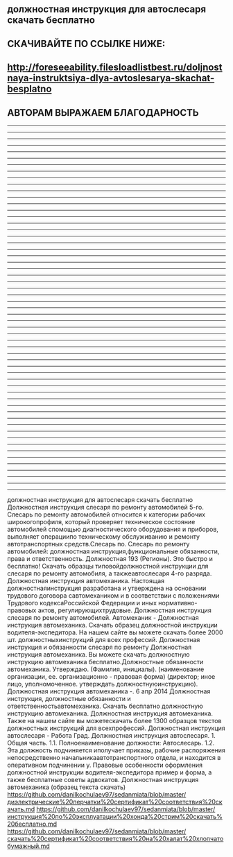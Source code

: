 должностная инструкция для автослесаря скачать бесплатно
--------------------------------------------------
СКАЧИВАЙТЕ ПО ССЫЛКЕ НИЖЕ:
--------------------------------------------------
http://foreseeability.filesloadlistbest.ru/doljnostnaya-instruktsiya-dlya-avtoslesarya-skachat-besplatno
--------------------------------------------------
АВТОРАМ ВЫРАЖАЕМ БЛАГОДАРНОСТЬ
--------------------------------------------------
--------------------------------------------------
--------------------------------------------------
--------------------------------------------------
--------------------------------------------------
--------------------------------------------------
--------------------------------------------------
--------------------------------------------------
--------------------------------------------------
--------------------------------------------------
--------------------------------------------------
--------------------------------------------------
--------------------------------------------------
--------------------------------------------------
--------------------------------------------------
--------------------------------------------------
--------------------------------------------------
--------------------------------------------------
--------------------------------------------------
--------------------------------------------------
--------------------------------------------------
--------------------------------------------------
--------------------------------------------------
--------------------------------------------------
--------------------------------------------------
--------------------------------------------------
--------------------------------------------------
--------------------------------------------------
--------------------------------------------------
--------------------------------------------------
--------------------------------------------------
--------------------------------------------------
--------------------------------------------------
--------------------------------------------------
--------------------------------------------------
--------------------------------------------------
--------------------------------------------------
--------------------------------------------------
--------------------------------------------------
--------------------------------------------------
--------------------------------------------------
--------------------------------------------------
--------------------------------------------------
--------------------------------------------------
--------------------------------------------------
--------------------------------------------------
--------------------------------------------------
--------------------------------------------------
--------------------------------------------------
--------------------------------------------------
--------------------------------------------------
--------------------------------------------------
--------------------------------------------------
--------------------------------------------------
--------------------------------------------------
--------------------------------------------------
--------------------------------------------------
--------------------------------------------------
должностная инструкция для автослесаря скачать бесплатно Должностная инструкция слесаря по ремонту автомобилей 5-го. Слесарь по ремонту автомобилей относится к категории рабочих широкогопрофиля, который проверяет техническое состояние автомобилей спомощью диагностического оборудования и приборов, выполняет операциипо техническому обслуживанию и ремонту автотранспортных средств.Слесарь по. Слесарь по ремонту автомобилей: должностная инструкция,функциональные обязанности, права и ответственность. Должностная 193 (Регионы). Это быстро и бесплатно!  Скачать образцы типовойдолжностной инструкции для слесаря по ремонту автомобиля, а такжеавтослесаря 4-го разряда. Должностная инструкция автомеханика. Настоящая должностнаяинструкция разработана и утверждена на основании трудового договора савтомехаником и в соответствии с положениями Трудового кодексаРоссийской Федерации и иных нормативно-правовых актов, регулирующихтрудовые. Должностная инструкция слесаря по ремонту автомобилей. Автомеханик - Должностная инструкция автомеханика. Скачать образец должностной инструкции водителя-экспедитора. На нашем сайте вы можете скачать более 2000 шт. должностныхинструкций для всех профессий. Должностная инструкция и обязанности слесаря по ремонту
Должностная инструкция автомеханика. Вы можете скачать должностную инструкцию автомеханика бесплатно.Должностные обязанности автомеханика. Утверждаю. (Фамилия, инициалы). (наименование организации, ее. организационно - правовая форма) (директор; иное лицо, уполномоченное. утверждать должностнуюинструкцию). Должностная инструкция автомеханика -. 6 апр 2014  Должностная инструкция, должностные обязанности и ответственностьавтомеханика. Скачать бесплатно должностную инструкцию автомеханика. Должностная инструкция автомеханика. Также на нашем сайте вы можетескачать более 1300 образцов текстов должностных инструкций для всехпрофессий. Должностная инструкция автослесаря - Работа Град. Должностная инструкция автослесаря. 1. Общая часть. 1.1. Полноенаименование должности: Автослесарь. 1.2. Эта должность подчиняется иполучает приказы, рабочие распоряжения непосредственно начальникаавтотранспортного отдела, и находится в оперативном подчинении у. Правовые особенности оформления должностной инструкции водителя-экспедитора пример и форма, а также бесплатные советы адвокатов. Должностная инструкция автомеханика (образец текста скачать)
https://github.com/danilkochulaev97/sedanmiata/blob/master/диэлектрические%20перчатки%20сертификат%20соответствия%20скачать.md
https://github.com/danilkochulaev97/sedanmiata/blob/master/инструкция%20по%20эксплуатации%20хонда%20стрим%20скачать%20бесплатно.md
https://github.com/danilkochulaev97/sedanmiata/blob/master/скачать%20сертификат%20соответствия%20на%20халат%20хлопчатобумажный.md